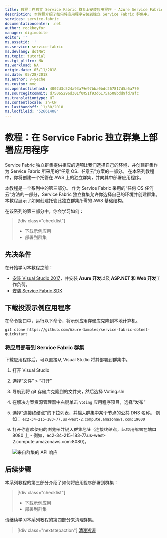 ```yaml
---
title: 教程：在独立 Service Fabric 群集上安装应用程序 - Azure Service Fabric | Azure
description: 本教程介绍了如何将应用程序安装到独立 Service Fabric 群集中。
services: service-fabric
documentationcenter: .net
author: rockboyfor
manager: digimobile
editor: ''
ms.assetid: ''
ms.service: service-fabric
ms.devlang: dotNet
ms.topic: tutorial
ms.tgt_pltfrm: NA
ms.workload: NA
origin.date: 05/11/2018
ms.date: 05/28/2018
ms.author: v-yeche
ms.custom: mvc
ms.openlocfilehash: 4002d3c524a93a79e97bba0bdc267817d5a6a770
ms.sourcegitcommit: d75065296d301f0851f93d6175a508bdd9fd7afc
ms.translationtype: HT
ms.contentlocale: zh-CN
ms.lasthandoff: 11/30/2018
ms.locfileid: "52661408"
---
```

# <a name="tutorial-deploy-an-application-on-your-service-fabric-standalone-cluster"></a>教程：在 Service Fabric 独立群集上部署应用程序

Service Fabric 独立群集提供相应的选项让我们选择自己的环境，并创建群集作为 Service Fabric 所采用的“任意 OS、任意云”方案的一部分。 在本系列教程中，你将创建一个托管在 AWS 上的独立群集，并向其中部署应用程序。

本教程是一个系列中的第三部分。  作为 Service Fabric 采用的“任何 OS 任何云”方法的一部分，Service Fabric 独立群集允许你选择自己的环境并创建群集。 本教程展示了如何创建托管此独立群集所需的 AWS 基础结构。

在该系列的第三部分中，你会学习如何：

> [!div class="checklist"]
> * 下载示例应用
> * 部署到群集

## <a name="prerequisites"></a>先决条件

在开始学习本教程之前：

* [安装 Visual Studio 2017](https://www.visualstudio.com/)，并安装 **Azure 开发**以及 **ASP.NET 和 Web 开发**工作负荷。
* [安装 Service Fabric SDK](service-fabric-get-started.md)

## <a name="download-the-voting-sample-application"></a>下载投票示例应用程序

在命令窗口中，运行以下命令，将示例应用存储库克隆到本地计算机。

```
git clone https://github.com/Azure-Samples/service-fabric-dotnet-quickstart
```

### <a name="deploy-the-app-to-the-service-fabric-cluster"></a>将应用部署到 Service Fabric 群集

下载应用程序后，可以直接从 Visual Studio 将其部署到群集中。

1. 打开 Visual Studio

2. 选择“文件” > “打开”

3. 导航到将 git 存储库克隆到的文件夹，然后选择 Voting.sln

4. 在解决方案资源管理器中右键单击 `Voting` 应用程序项目，选择“发布”

5. 选择“连接终结点”的下拉列表，并输入群集中某个节点的公共 DNS 名称。  例如： `ec2-34-215-183-77.us-west-2.compute.amazonaws.com:19000`

6. 打开你喜欢使用的浏览器并键入群集地址（连接终结点，此应用部署在端口 8080 上 - 例如，ec2-34-215-183-77.us-west-2.compute.amazonaws.com:8080）。

    ![来自群集的 API 响应](./media/service-fabric-tutorial-standalone-cluster/deployed-app.png)

## <a name="next-steps"></a>后续步骤

本系列教程的第三部分介绍了如何将应用程序部署到群集：

> [!div class="checklist"]
> * 下载示例应用
> * 部署到群集

请继续学习本系列教程的第四部分来清理群集。

> [!div class="nextstepaction"]
> [清理资源](service-fabric-tutorial-standalone-clean-up.md)
<!-- Update_Description: new articles on service fabric tutorial standalone install an application -->
<!--ms.date: 05/28/2018-->